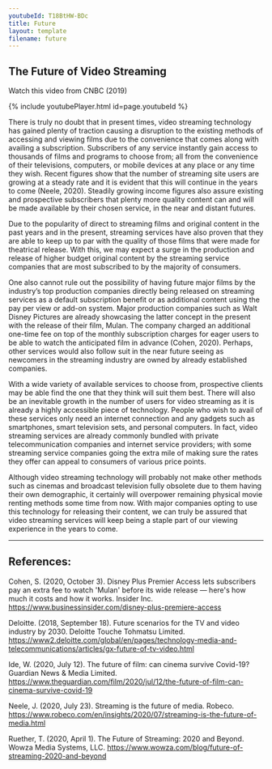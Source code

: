 ```yaml
---
youtubeId: T18BtHW-BDc
title: Future
layout: template
filename: future
--- 
```



## The Future of Video Streaming

Watch this video from CNBC (2019)

{% include youtubePlayer.html id=page.youtubeId %}


There is truly no doubt that in present times, video streaming technology has gained plenty of traction causing a disruption to the existing methods of accessing and viewing films due to the convenience that comes along with availing a subscription. Subscribers of any service instantly gain access to thousands of films and programs to choose from; all from the convenience of their televisions, computers, or mobile devices at any place or any time they wish.
Recent figures show that the number of streaming site users are growing at a steady rate and it is evident that this will continue in the years to come (Neele, 2020). Steadily growing income figures also assure existing and prospective subscribers that plenty more quality content can and will be made available by their chosen service, in the near and distant futures. 

Due to the popularity of direct to streaming films and original content in the past years and in the present, streaming services have also proven that they are able to keep up to par with the quality of those films that were made for theatrical release. With this, we may expect a surge in the production and release of higher budget original content by the streaming service companies that are most subscribed to by the majority of consumers.

One also cannot rule out the possibility of having future major films by the industry’s top production companies directly being released on streaming services as a default subscription benefit or as additional content using the pay per view or add-on system. Major production companies such as Walt Disney Pictures are already showcasing the latter concept in the present with the release of their film, Mulan. The company charged an additional one-time fee on top of the monthly subscription charges for eager users to be able to watch the anticipated film in advance (Cohen, 2020). Perhaps, other services would also follow suit in the near future seeing as newcomers in the streaming industry are owned by already established companies.

With a wide variety of available services to choose from, prospective clients may be able find the one that they think will suit them best. There will also be an inevitable growth in the number of users for video streaming as it is already a highly accessible piece of technology. People who wish to avail of these services only need an internet connection and any gadgets such as smartphones, smart television sets, and personal computers. In fact, video streaming services are already commonly bundled with private telecommunication companies and internet service providers; with some streaming service companies going the extra mile of making sure the rates they offer can appeal to consumers of various price points.

Although video streaming technology will probably not make other methods such as cinemas and broadcast television fully obsolete due to them having their own demographic, it certainly will overpower remaining physical movie renting methods some time from now. With major companies opting to use this technology for releasing their content, we can truly be assured that video streaming services will keep being a staple part of our viewing experience in the years to come.

***

## References:

Cohen, S. (2020, October 3). Disney Plus Premier Access lets subscribers pay an extra fee to watch 'Mulan' before its wide release — here's how much it costs and how it works. Insider Inc. https://www.businessinsider.com/disney-plus-premiere-access

Deloitte. (2018, September 18). Future scenarios for the TV and video industry by 2030. Deloitte Touche Tohmatsu Limited. https://www2.deloitte.com/global/en/pages/technology-media-and-telecommunications/articles/gx-future-of-tv-video.html

Ide, W. (2020, July 12). The future of film: can cinema survive Covid-19? Guardian News & Media Limited. https://www.theguardian.com/film/2020/jul/12/the-future-of-film-can-cinema-survive-covid-19

Neele, J. (2020, July 23). Streaming is the future of media. Robeco. https://www.robeco.com/en/insights/2020/07/streaming-is-the-future-of-media.html

Ruether, T. (2020, April 1). The Future of Streaming: 2020 and Beyond. Wowza Media Systems, LLC. https://www.wowza.com/blog/future-of-streaming-2020-and-beyond
